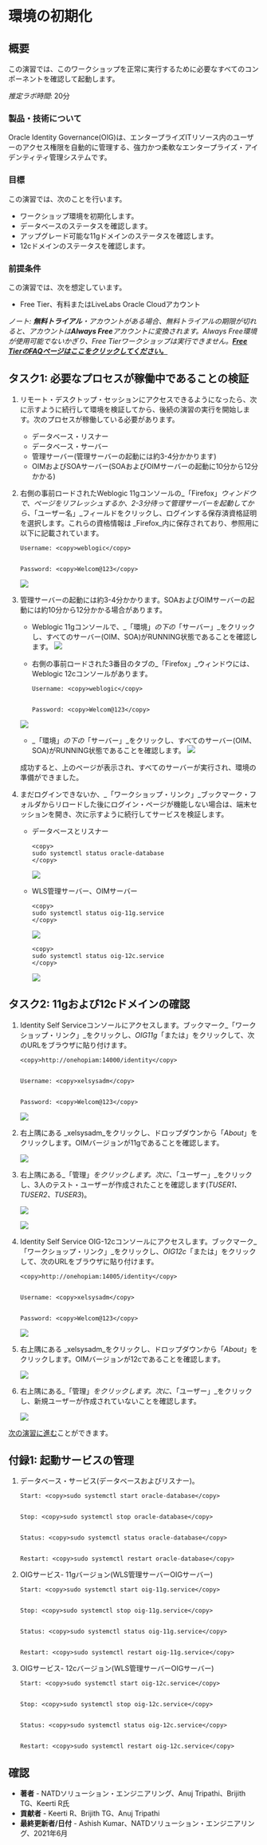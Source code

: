 # 環境の初期化

## 概要

この演習では、このワークショップを正常に実行するために必要なすべてのコンポーネントを確認して起動します。

_推定ラボ時間_: 20分

### 製品・技術について

Oracle Identity Governance(OIG)は、エンタープライズITリソース内のユーザーのアクセス権限を自動的に管理する、強力かつ柔軟なエンタープライズ・アイデンティティ管理システムです。

### 目標

この演習では、次のことを行います。

*   ワークショップ環境を初期化します。
*   データベースのステータスを確認します。
*   アップグレード可能な11gドメインのステータスを確認します。
*   12cドメインのステータスを確認します。

### 前提条件

この演習では、次を想定しています。

*   Free Tier、有料またはLiveLabs Oracle Cloudアカウント

_ノート: **無料トライアル**・アカウントがある場合、無料トライアルの期限が切れると、アカウントは**Always Free**アカウントに変換されます。Always Free環境が使用可能でないかぎり、Free Tierワークショップは実行できません。**[Free TierのFAQページはここをクリックしてください。](https://www.oracle.com/cloud/free/faq.html)**_

## タスク1: 必要なプロセスが稼働中であることの検証

1.  リモート・デスクトップ・セッションにアクセスできるようになったら、次に示すように続行して環境を検証してから、後続の演習の実行を開始します。次のプロセスが稼働している必要があります。
    
    *   データベース・リスナー
    *   データベース・サーバー
    *   管理サーバー(管理サーバーの起動には約3-4分かかります)
    *   OIMおよびSOAサーバー(SOAおよびOIMサーバーの起動に10分から12分かかる)
2.  右側の事前ロードされたWeblogic 11gコンソールの_「Firefox」_ウィンドウで、ページをリフレッシュするか、2-3分待って管理サーバーを起動してから、_「ユーザー名」_フィールドをクリックし、ログインする保存済資格証明を選択します。これらの資格情報は _Firefox_内に保存されており、参照用に以下に記載されています。
    
        Username: <copy>weblogic</copy>
        
    
        Password: <copy>Welcom@123</copy>
        
    
    ![](images/oig-vnc.png " ")
    
3.  管理サーバーの起動には約3-4分かかります。SOAおよびOIMサーバーの起動には約10分から12分かかる場合があります。
    
    *   Weblogic 11gコンソールで、_「環境」_の下の_「サーバー」_をクリックし、すべてのサーバー(OIM、SOA)がRUNNING状態であることを確認します。 ![](images/oig-vnc2.png " ")
        
    *   右側の事前ロードされた3番目のタブの_「Firefox」_ウィンドウには、Weblogic 12cコンソールがあります。
        
            Username: <copy>weblogic</copy>
            
        
            Password: <copy>Welcom@123</copy>
            
    
    ![](images/oig-vnc3.png " ")
    
    *   _「環境」_の下の_「サーバー」_をクリックし、すべてのサーバー(OIM、SOA)がRUNNING状態であることを確認します。 ![](images/oig-vnc4.png " ")
    
    成功すると、上のページが表示され、すべてのサーバーが実行され、環境の準備ができました。
    
4.  まだログインできないか、_「ワークショップ・リンク」_ブックマーク・フォルダからリロードした後にログイン・ページが機能しない場合は、端末セッションを開き、次に示すように続行してサービスを検証します。
    
    *   データベースとリスナー
        
            <copy>
            sudo systemctl status oracle-database
            </copy>
            
        
        ![](images/1-database.png " ")
        
    *   WLS管理サーバー、OIMサーバー
        
            <copy>
            sudo systemctl status oig-11g.service
            </copy>
            
        
        ![](images/oig-11gservice.png " ")
        
            <copy>
            sudo systemctl status oig-12c.service
            </copy>
            
        
        ![](images/oig-12cservice.png " ")
        

## タスク2: 11gおよび12cドメインの確認

1.  Identity Self Serviceコンソールにアクセスします。ブックマーク_「ワークショップ・リンク」_をクリックし、_OIG11g_「または」をクリックして、次のURLをブラウザに貼り付けます。
    
        <copy>http://onehopiam:14000/identity</copy>
        
    
        Username: <copy>xelsysadm</copy>
        
    
        Password: <copy>Welcom@123</copy>
        
    
    ![](images/5-identity-console.png)
    
2.  右上隅にある _xelsysadm_をクリックし、ドロップダウンから「_About_」をクリックします。OIMバージョンが11gであることを確認します。
    
    ![](images/6-identity-console.png)
    
3.  右上隅にある_「管理」_をクリックします。次に、_「ユーザー」_をクリックし、3人のテスト・ユーザーが作成されたことを確認します(_TUSER1、TUSER2、TUSER3_)。
    
    ![](images/7-users.png)
    
    ![](images/8-users.png)
    

4.  Identity Self Service OIG-12cコンソールにアクセスします。ブックマーク_「ワークショップ・リンク」_をクリックし、_OIG12c_「または」をクリックして、次のURLをブラウザに貼り付けます。
    
        <copy>http://onehopiam:14005/identity</copy>
        
    
        Username: <copy>xelsysadm</copy>
        
    
        Password: <copy>Welcom@123</copy>
        
    
    ![](images/11-oim12c.png)
    
5.  右上隅にある _xelsysadm_をクリックし、ドロップダウンから「_About_」をクリックします。OIMバージョンが12cであることを確認します。
    
    ![](images/12-oim12c.png)
    
6.  右上隅にある_「管理」_をクリックします。次に、_「ユーザー」_をクリックし、新規ユーザーが作成されていないことを確認します。
    
    ![](images/13-oim12c.png)
    

[次の演習に進む](#next)ことができます。

## 付録1: 起動サービスの管理

1.  データベース・サービス(データベースおよびリスナー)。
    
        Start: <copy>sudo systemctl start oracle-database</copy>
        
    
        Stop: <copy>sudo systemctl stop oracle-database</copy>
        
    
        Status: <copy>sudo systemctl status oracle-database</copy>
        
    
        Restart: <copy>sudo systemctl restart oracle-database</copy>
        
2.  OIGサービス- 11gバージョン(WLS管理サーバーOIGサーバー)
    
        Start: <copy>sudo systemctl start oig-11g.service</copy>
        
    
        Stop: <copy>sudo systemctl stop oig-11g.service</copy>
        
    
        Status: <copy>sudo systemctl status oig-11g.service</copy>
        
    
        Restart: <copy>sudo systemctl restart oig-11g.service</copy>
        
3.  OIGサービス- 12cバージョン(WLS管理サーバーOIGサーバー)
    
        Start: <copy>sudo systemctl start oig-12c.service</copy>
        
    
        Stop: <copy>sudo systemctl stop oig-12c.service</copy>
        
    
        Status: <copy>sudo systemctl status oig-12c.service</copy>
        
    
        Restart: <copy>sudo systemctl restart oig-12c.service</copy>
        

## 確認

*   **著者** - NATDソリューション・エンジニアリング、Anuj Tripathi、Brijith TG、Keerti R氏
*   **貢献者** - Keerti R、Brijith TG、Anuj Tripathi
*   **最終更新者/日付** - Ashish Kumar、NATDソリューション・エンジニアリング、2021年6月
